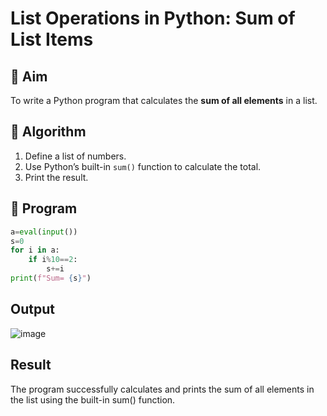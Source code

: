 # List Operations in Python: Sum of List Items

## 🎯 Aim
To write a Python program that calculates the **sum of all elements** in a list.

## 🧠 Algorithm
1. Define a list of numbers.
2. Use Python’s built-in `sum()` function to calculate the total.
3. Print the result.

## 🧾 Program
```python
a=eval(input())
s=0
for i in a:
    if i%10==2:
        s+=i
print(f"Sum= {s}")
```

## Output
![image](https://github.com/user-attachments/assets/f3fbd0b5-f2d9-4102-8539-074783014ec8)


## Result
The program successfully calculates and prints the sum of all elements in the list using the built-in sum() function.
